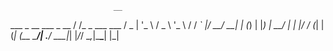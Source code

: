                            __             
  ___  _ __   ___ _ __    / /_ _  ___ ___ 
 / _ \| '_ \ / _ \ '_ \  / / _` |/ __/ __|
| (_) | |_) |  __/ | | |/ / (_| | (_| (__ 
 \___/| .__/ \___|_| |_/_/ \__,_|\___\___|
      |_|                                 
